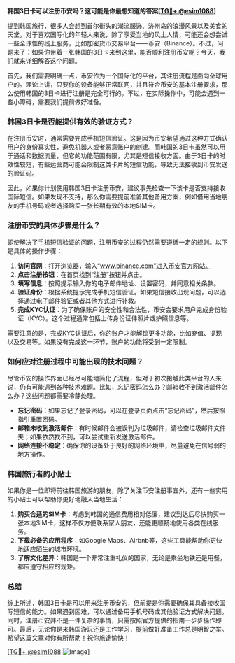 **韩国3日卡可以注册币安吗？这可能是你最想知道的答案[[TG💪+ @esim1088](https://t.me/s/esim1088)]**

提到韩国旅行，很多人会想到首尔街头的潮流服饰、济州岛的浪漫风景以及美食的天堂。对于喜欢国际化的年轻人来说，除了享受当地的风土人情，可能还会想尝试一些全球性的线上服务，比如加密货币交易平台——币安（Binance）。不过，问题来了：如果你带着一张韩国的3日卡来到这里，能否顺利注册币安呢？今天，我们就来详细解答这个问题。

首先，我们需要明确一点，币安作为一个国际化的平台，其注册流程是面向全球用户的。理论上讲，只要你的设备能够正常联网，并且符合币安的基本注册要求，那么使用韩国的3日卡进行注册是完全可行的。不过，在实际操作中，可能会遇到一些小障碍，需要我们提前做好准备。

### 韩国3日卡是否能提供有效的验证方式？

在注册币安时，通常需要完成手机短信验证。这是因为币安希望通过这种方式确认用户的身份真实性，避免机器人或者恶意账户的创建。而韩国的3日卡虽然可以用于通话和数据流量，但它的功能范围有限，尤其是短信接收方面。由于3日卡的时效性较短，有些运营商可能会限制这类卡片的短信功能，导致无法接收到币安发送的验证码。

因此，如果你计划使用韩国3日卡注册币安，建议事先检查一下该卡是否支持接收国际短信。如果发现不支持，那么你需要提前准备其他备用方案，例如借用当地朋友的手机号码或者选择购买一张长期有效的本地SIM卡。

### 注册币安的具体步骤是什么？

即使解决了手机短信验证的问题，注册币安的过程仍然需要遵循一定的规则。以下是具体的操作步骤：

1. **访问官网**：打开浏览器，输入“www.binance.com”进入币安官方网站。
2. **点击注册按钮**：在首页找到“注册”按钮并点击。
3. **填写信息**：按照提示输入你的电子邮件地址、设置密码，并同意相关条款。
4. **验证身份**：根据系统提示完成手机短信验证。如果短信接收出现问题，可以选择通过电子邮件验证或者其他方式进行补救。
5. **完成KYC认证**：为了确保账户的安全性和合法性，币安会要求用户完成身份验证（KYC）。这个过程通常包括上传身份证件照片或护照信息等。

需要注意的是，完成KYC认证后，你的账户才能解锁更多功能，比如充值、提现以及交易等。如果没有完成这一环节，账户的功能将受到一定限制。

### 如何应对注册过程中可能出现的技术问题？

尽管币安的操作界面已经尽可能地简化了流程，但对于初次接触此类平台的人来说，仍有可能遇到各种技术难题。比如，忘记密码怎么办？邮箱收不到激活邮件怎么办？这些问题都需要冷静处理。

- **忘记密码**：如果忘记了登录密码，可以在登录页面点击“忘记密码”，然后按照指引重置密码。
- **邮箱未收到激活邮件**：有时候邮件会被误判为垃圾邮件，请检查垃圾邮件文件夹；如果依然找不到，可以尝试重新发送激活邮件。
- **网络连接不稳定**：确保你的设备处于良好的网络环境中，尽量避免在信号弱的地方操作。

### 韩国旅行者的小贴士

如果你是一位即将前往韩国旅游的朋友，除了关注币安注册事宜外，还有一些实用的小贴士可以帮助你更好地融入当地生活：

1. **购买合适的SIM卡**：考虑到韩国的通信费用相对低廉，建议到达后尽快购买一张本地SIM卡，这样不仅方便联系家人朋友，还能更顺畅地使用各类在线服务。
2. **下载必备的应用程序**：如Google Maps、Airbnb等，这些工具能帮助你更快地适应陌生的城市环境。
3. **了解文化差异**：韩国是一个非常注重礼仪的国家，无论是乘坐地铁还是用餐，都应遵守相应的规矩。

### 总结

综上所述，韩国3日卡是可以用来注册币安的，但前提是你需要确保其具备接收国际短信的能力。如果遇到困难，可以通过备用手机号码或其他验证方式解决问题。同时，注册币安并不是一件复杂的事情，只需按照官方提供的指南一步步操作即可。最后，无论你是来韩国游玩还是工作学习，提前做好准备工作总是明智之举。希望这篇文章对你有所帮助！祝你旅途愉快！

[[TG💪+ @esim1088](https://t.me/s/esim1088) ![Image](https://i.postimg.cc/4NQfJmqS/Snipaste-2025-05-13-00-14-12.png)]